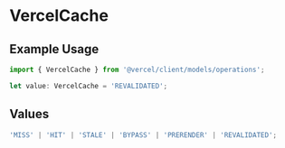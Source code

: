 # VercelCache

## Example Usage

```typescript
import { VercelCache } from '@vercel/client/models/operations';

let value: VercelCache = 'REVALIDATED';
```

## Values

```typescript
'MISS' | 'HIT' | 'STALE' | 'BYPASS' | 'PRERENDER' | 'REVALIDATED';
```
